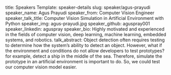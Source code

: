 title: Speakers
Template: speaker-details
slug: speaker/agus-prayudi
speaker_name: Agus Prayudi
speaker_from: Computer Vision Engineer
speaker_talk_title: Computer Vision Simulation in Artificial Environment with Python
speaker_img: agus-prayudi.jpg
speaker_github: aguspray001
speaker_linkedin: aguspray
speaker_bio: Highly motivated and experienced in the fields of computer vision, deep learning, machine learning, embedded systems, and robotics.
talk_abstract: Object detection often requires testing to determine how the system’s ability to detect an object. However, what if the environment and conditions do not allow developers to test prototypes? for example, detect a ship in the middle of the sea. Therefore, simulate the prototype in an artificial environment is important to do. So, we could test our computer vision model easier.